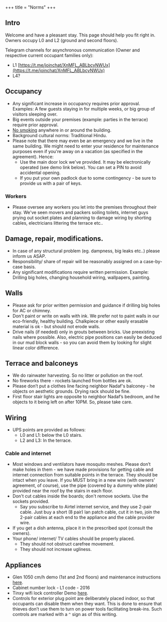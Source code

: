 +++
title = "Norms"
+++


## Intro
Welcome and have a pleasant stay. This page should help you fit right in. Owners occupy L0 and L2 (ground and second floors).

Telegram channels for asynchronous communication (Owner and respective current occupant families only):

- L1 [https://t.me/joinchat/XnMFL_ABLbcyNWUx](https://t.me/joinchat/XnMFL_ABLbcyNWUx)
- L4?


## Occupancy
- Any significant increase in occupancy requires prior approval. Examples: A few guests staying in for multiple weeks, or big group of visitors sleeping over.
- Big events outside your premises (example: parties in the terrace) require prior approval.
- <u>No smoking</u> anywhere in or around the building.
- Background cultural norms: Traditional Hindu.
- Please note that there may even be an emergency and we live in the same building. We might need to enter your residence for maintenance purposes even if you're away on a vacation (as specified in the agreement). Hence:
  - Use the main door lock we've provided. It may be electronically operated (see demo link below). You can set a PIN to avoid accidental opening. 
  - If you put your own padlock due to some contingency - be sure to provide us with a pair of keys. 

### Workers
- Please oversee any workers you let into the premises throughout their stay. We've seen movers and packers soiling toilets, internet guys prying out socket plates and planning to damage wiring by shorting cables, electricians littering the terrace etc..

## Damage, repair, modifications.

- In case of any structural problem (eg. dampness, big leaks etc..) please inform us ASAP.
- Responsibility/ share of repair will be reasonably assigned on a case-by-case basis.
- Any significant modifications require written permission. Example: Drilling big holes, changing household wiring, wallpapers, painting.


## Walls
- Please ask for prior written permission and guidance if drilling big holes for AC or chimney.
- Don't paint or write on walls with ink. We prefer not to paint walls in our eco-friendly, healthy building. Chalkpiece or other easily erasable material is ok - but should not erode walls.
- Drive nails (if needed) only in grouts between bricks. Use preexisting nails where possible. Also, electric pipe positions can easily be deduced in our mud block walls - so you can avoid them by looking for slight linear color difference.

## Terrace and balconeys
- We do rainwater harvesting. So no litter or pollution on the roof.
- No fireworks there - rockets launched from bottles are ok.
- Please don’t put a clothes line facing neighbor Nadaf's balconey - he objects on aesthetic grounds. Drying rack should be fine.
- First floor stair lights are opposite to neighbor Nadaf’s bedroom, and he objects to it being left on after 10PM. So, please take care.

## Wiring
- UPS points are provided as follows:
  - L0 and L1: below the L0 stairs.
  - L2 and L3: In the terrace.

### Cable and internet
- Most windows and ventilators have mosquito meshes. Please don’t make holes in them - we have made provisions for getting cable and internet connection from suitable points in the terrace. They should be intact when you leave. If you MUST bring in a new wire (with owners' agreement, of course), use the pipe (covered by a dummy white plate) provided near the roof by the stairs in each floor.
- Don't cut cables inside the boards; don't remove sockets. Use the sockets provided.
    - Say you subscribe to Airtel internet service, and they use 2-pair cable. Just buy a short (8 pair) lan patch cable, cut it in two, join the 2-pair cables at each end to the appliance and the cable provider wire.
- If you get a dish antenna, place it in the prescribed spot (consult the owners).
- Your phone/ internet/ TV cables should be properly placed.
    - They should not obstruct carefree movement.
    - They should not increase ugliness.

## Appliances

- Glen 1050 cm/h demo (1st and 2nd floors) and maintenance instructions [here](https://www.youtube.com/watch?v=dwt-zLlZQiY).
- Cabinet number lock - L1 code - 2016
- Tinxy wifi lock controller Demo [here](https://www.youtube.com/watch?v=WiY89FcC-Eo).
- Controls for exterior plug point are deliberately placed indoor, so that occupants can disable them when they want. This is done to ensure that thieves don’t use them to turn on power tools facilitating break-ins. Such controls are marked with a `^` sign as of this writing.

